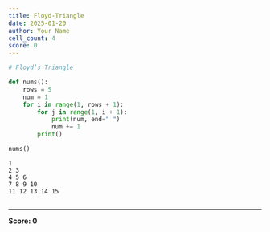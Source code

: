 ```yaml
---
title: Floyd-Triangle
date: 2025-01-20
author: Your Name
cell_count: 4
score: 0
---
```


```python
# Floyd’s Triangle
```


```python
def nums():
    rows = 5
    num = 1
    for i in range(1, rows + 1):
        for j in range(1, i + 1):
            print(num, end=" ")
            num += 1
        print()
```


```python
nums()
```

    1 
    2 3 
    4 5 6 
    7 8 9 10 
    11 12 13 14 15 



```python

```


---
**Score: 0**
